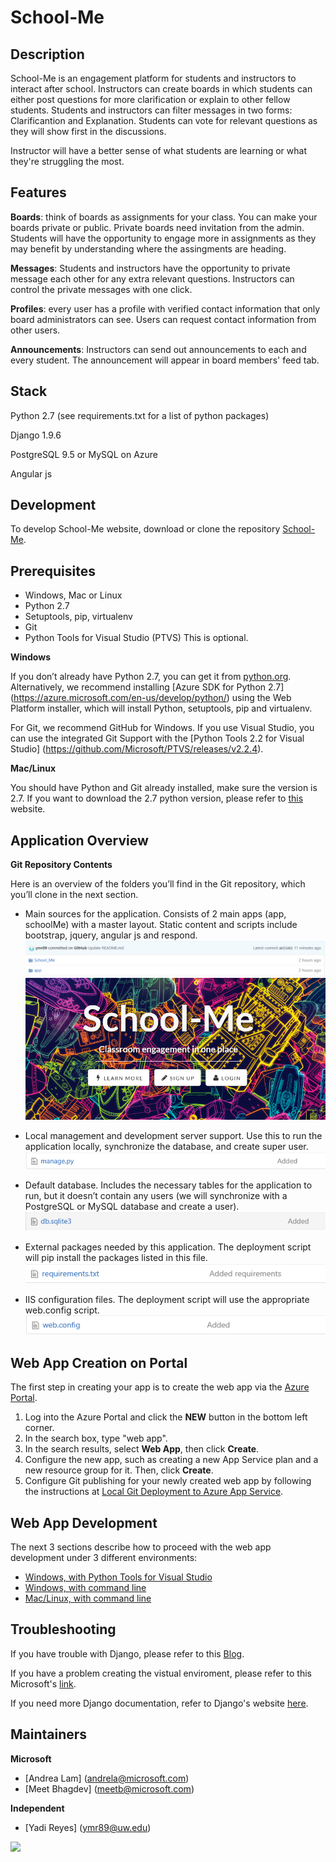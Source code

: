 # School-Me

## Description 

School-Me is an engagement platform for students and instructors to interact after school. Instructors can create boards in which students can either post questions for more clarification or explain to other fellow students. Students and instructors can filter messages in two forms: Clarificantion and Explanation.  Students can vote for relevant questions as they will show first in the discussions. 

Instructor will have a better sense of what students are learning or what they're struggling the most. 

## **Features**

**Boards**: think of boards as assignments for your class. You can make your boards private or public. Private boards need invitation from the admin. Students will have the opportunity to engage more in assignments as they may benefit by understanding where the assingments are heading.

**Messages**: Students and instructors have the opportunity to private message each other for any extra relevant questions. Instructors can control the private messages with one click. 

**Profiles**: every user has a profile with verified contact information that only board administrators can see. Users can request contact information from other users.

**Announcements**: Instructors can send out announcements to each and every student. The announcement will appear in board members' feed tab. 

## **Stack**

Python 2.7 (see requirements.txt for a list of python packages)

Django 1.9.6

PostgreSQL 9.5 or MySQL on Azure

Angular js

## **Development**

To develop School-Me website, download or clone the repository 
[School-Me](https://github.com/ymr89/School-Me).

## **Prerequisites**

+	Windows, Mac or Linux
+	Python 2.7
+	Setuptools, pip, virtualenv
+	Git
+	Python Tools for Visual Studio (PTVS) This is optional. 

**Windows** 

If you don’t already have Python 2.7, you can get it from [python.org](https://www.python.org/download/releases/2.7/). Alternatively, we recommend installing [Azure SDK for Python 2.7] (https://azure.microsoft.com/en-us/develop/python/) using the Web Platform installer, which will install Python, setuptools, pip and virtualenv.

For Git, we recommend GitHub for Windows. If you use Visual Studio, you can use the integrated Git Support with the [Python Tools 2.2 for Visual Studio] (https://github.com/Microsoft/PTVS/releases/v2.2.4).

**Mac/Linux**

You should have Python and Git already installed, make sure the version is 2.7. If you want to download the 2.7 python version, please refer to [this](https://www.python.org/download/releases/2.7/) website. 

## **Application Overview**

**Git Repository Contents** 

Here is an overview of the folders you’ll find in the Git repository, which you’ll clone in the next section.

+ Main sources for the application. Consists of 2 main apps (app, schoolMe) with a master layout. Static content and scripts include bootstrap, jquery, angular js and respond.  
![1](https://github.com/ymr89/School-Me/blob/master/imagesReadMe/1.png)
![2](https://github.com/ymr89/School-Me/blob/master/imagesReadMe/2.PNG)

+ Local management and development server support. Use this to run the application locally, synchronize the database, and create super user.  
![3](https://github.com/ymr89/School-Me/blob/master/imagesReadMe/3.png)

+ Default database. Includes the necessary tables for the application to run, but it doesn’t contain any users (we will synchronize with a PostgreSQL or MySQL database and create a user).  
![4](https://github.com/ymr89/School-Me/blob/master/imagesReadMe/4.png)

+ External packages needed by this application. The deployment script will pip install the packages listed in this file.  
![5](https://github.com/ymr89/School-Me/blob/master/imagesReadMe/5.png)

+ IIS configuration files. The deployment script will use the appropriate web.config script.  
![6](https://github.com/ymr89/School-Me/blob/master/imagesReadMe/6.png)

## **Web App Creation on Portal**

The first step in creating your app is to create the web app via the [Azure Portal](https://portal.azure.com).

1. Log into the Azure Portal and click the **NEW** button in the bottom left corner.
3. In the search box, type "web app".
4. In the search results, select **Web App**, then click **Create**.
5. Configure the new app, such as creating a new App Service plan and a new resource group for it. Then, click **Create**.
6. Configure Git publishing for your newly created web app by following the instructions at [Local Git Deployment to Azure App Service](app-service-deploy-local-git.md).

## **Web App Development**

The next 3 sections describe how to proceed with the web app development under 3 different environments:

+	[Windows, with Python Tools for Visual Studio](https://github.com/ymr89/School-Me/blob/master/WindowsVS.md)
+	[Windows, with command line](https://github.com/ymr89/MsBlog/blob/master/WindowsCLI.md)
+	[Mac/Linux, with command line](https://github.com/ymr89/MsBlog/blob/master/LinuxMac.md)

## **Troubleshooting**

If you have trouble with Django, please refer to this [Blog](https://blogs.msdn.microsoft.com/azureossds/2015/08/04/debug-django-web-application-in-azure-web-apps/).

If you have a problem creating the vistual enviroment, please refer to this Microsoft's  [link](https://github.com/Azure/azure-content/blob/master/includes/web-sites-python-troubleshooting-virtual-environment.md).

If you need more Django documentation, refer to Django's website [here](https://www.djangoproject.com/).

## **Maintainers**

**Microsoft**
+	[Andrea Lam] (andrela@microsoft.com)
+	[Meet Bhagdev] (meetb@microsoft.com)

**Independent**
+	[Yadi Reyes] (ymr89@uw.edu)















<a href="https://azuredeploy.net/" target="_blank">
    <img src="http://azuredeploy.net/deploybutton.png"/>
</a>

